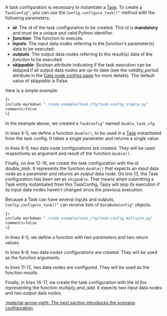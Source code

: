 A task configuration is necessary to instantiate a [Task](../concepts/task.md). To create a
`TaskConfig^`, you can use the `Config.configure_task()^` method with the following parameters:

- _**id**_: The id of the task configuration to be created. This id is **mandatory** and must be a unique and valid
  Python identifier.
- _**function**_: The function to execute.
- _**inputs**_: The input data nodes referring to the *function*'s parameter(s) data to be executed.
- _**outputs**_: The output data nodes referring to the result(s) data of the *function* to be executed.
- _**skippable**_: Boolean attribute indicating if the task execution can be skipped if all output
  data nodes are up-to-date (see the *validity_period* attribute in the
  [Data node configs page](../config/data-node-config.md) for more details). The default value of
  *skippable* is False.

Here is a simple example:

```python linenums="1"
{%
include-markdown "./code-example/task_cfg/task-config_simple.py"
comments=false
%}
```

In the example above, we created a `TaskConfig^` named `double_task_cfg`.

In lines 4-5, we define a function `double()`, to be used in a [Task](../concepts/task.md)
instantiated from the task config. It takes a single parameter and returns a single value.

In lines 8-9, two data node configurations are created. They will be used respectively as
argument and result of the function `double()`.

Finally, on line 12-16, we create the task configuration with the id *double_task*. It
represents the function `double()` that expects an *input* data node as a parameter and
returns an *output* data node. On line 13, the Task configuration has been set as `skippable`.
That means when submitting a Task entity instantiated from this TaskConfig, Taipy will skip
its execution if its input data nodes haven't changed since the previous execution.

Because a Task can have several inputs and outputs, `Config.configure_task()^` can receive
lists of `DataNodeConfig^` objects.

```python linenums="1"
{%
include-markdown "./code-example/task_cfg/task-config_multiple.py"
comments=false
%}
```

In lines 4-5, we define a function with two parameters and two return values.

In lines 8-9, two data nodes configurations are created. They will be used as the
function arguments.

In lines 11-12, two data nodes are configured. They will be used as the function results.

Finally, in lines 14-17, we create the task configuration with the id *foo* representing
the function *multiply_and_add*. It expects two *input* data nodes and two *output* data nodes.

[:material-arrow-right: The next section introduces the scenario configuration](scenario-config.md).
